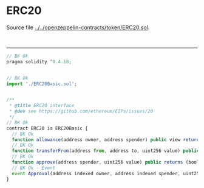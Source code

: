 # ERC20

Source file [../../openzeppelin-contracts/token/ERC20.sol](../../openzeppelin-contracts/token/ERC20.sol).

<br />

<hr />

```javascript
// BK Ok
pragma solidity ^0.4.18;


// BK Ok
import './ERC20Basic.sol';


/**
 * @title ERC20 interface
 * @dev see https://github.com/ethereum/EIPs/issues/20
 */
// BK Ok
contract ERC20 is ERC20Basic {
  // BK Ok
  function allowance(address owner, address spender) public view returns (uint256);
  // BK Ok
  function transferFrom(address from, address to, uint256 value) public returns (bool);
  // BK Ok
  function approve(address spender, uint256 value) public returns (bool);
  // BK Ok - Event
  event Approval(address indexed owner, address indexed spender, uint256 value);
}

```

